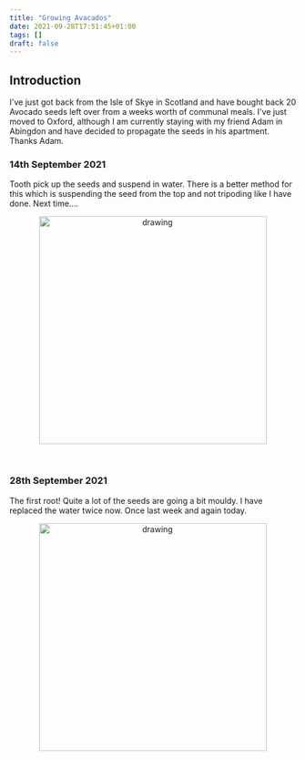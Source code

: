 ```yaml
---
title: "Growing Avacados"
date: 2021-09-28T17:51:45+01:00
tags: []
draft: false
---
```


## Introduction 

I've just got back from the Isle of Skye in Scotland and have bought back 20 Avocado seeds left over from a weeks worth of communal meals. I've just moved to Oxford, although I am currently staying with my friend Adam in Abingdon and have decided to propagate the seeds in his apartment. Thanks Adam.


###  14th September 2021

Tooth pick up the seeds and suspend in water. There is a better method for this which is suspending the seed from the top and not tripoding like I have done. Next time....


<p align="center"> 
<img src="/plants/images/avacado/IMG_4885.jpeg" alt="drawing" width="400px"/>
</p>
<br>

### 28th September 2021

The first root! Quite a lot of the seeds are going a bit mouldy. I have replaced the water twice now. Once last week and again today. 

<p align="center"> 
<img src="/plants/images/avacado/IMG_5025.jpeg" alt="drawing" width="400px"/>
</p>
<br>